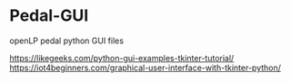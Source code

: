 # Pedal-GUI
openLP pedal python GUI files

https://likegeeks.com/python-gui-examples-tkinter-tutorial/
https://iot4beginners.com/graphical-user-interface-with-tkinter-python/
